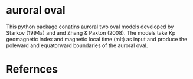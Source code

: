 # auroral oval
This python package conatins auroral two oval models developed by  Starkov (1994a) and and Zhang & Paxton (2008). 
The models take Kp geomagnetic index and magnetic local time (mlt) as input and produce the poleward and equatorward boundaries of the auroral oval. 

# Refernces 
